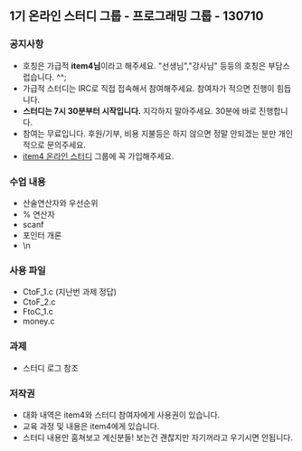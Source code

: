 ## 1기 온라인 스터디 그룹 - 프로그래밍 그룹 - 130710

### 공지사항
- 호칭은 가급적 **item4님**이라고 해주세요. "선생님","강사님" 등등의 호칭은 부담스럽습니다. ^^;
- 가급적 스터디는 IRC로 직접 접속해서 참여해주세요. 참여자가 적으면 진행이 힘듭니다.
- **스터디는 7시 30분부터 시작입니다.** 지각하지 말아주세요. 30분에 바로 진행합니다.
- 참여는 무료입니다. 후원/기부, 비용 지불등은 하지 않으면 정말 안되겠는 분만 개인적으로 문의주세요.
- [item4 온라인 스터디](https://www.facebook.com/groups/item4OnlineStudy/) 그룹에 꼭 가입해주세요.


### 수업 내용
- 산술연산자와 우선순위
- % 연산자
- scanf
- 포인터 개론
- \n

### 사용 파일
- CtoF_1.c (지난번 과제 정답)
- CtoF_2.c
- FtoC_1.c
- money.c

### 과제
- 스터디 로그 참조

### 저작권
- 대화 내역은 item4와 스터디 참여자에게 사용권이 있습니다.
- 교육 과정 및 내용은 item4에게 있습니다.
- 스터디 내용만 훔쳐보고 계신분들! 보는건 괜찮지만 자기꺼라고 우기시면 안됩니다.